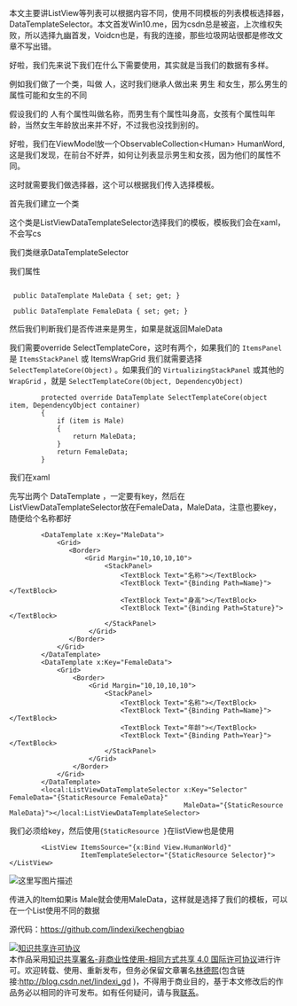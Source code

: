 本文主要讲ListView等列表可以根据内容不同，使用不同模板的列表模板选择器，DataTemplateSelector。本文首发Win10.me，因为csdn总是被盗，上次维权失败，所以选择九幽首发，Voidcn也是，有我的连接，那些垃圾网站很都是修改文章不写出错。

好啦，我们先来说下我们在什么下需要使用，其实就是当我们的数据有多样。

例如我们做了一个类，叫做 人，这时我们继承人做出来 男生 和女生，那么男生的属性可能和女生的不同

假设我们的 人有个属性叫做名称，而男生有个属性叫身高，女孩有个属性叫年龄，当然女生年龄放出来并不好，不过我也没找到别的。

好啦，我们在ViewModel放一个ObservableCollection&lt;Human&gt; HumanWord,这是我们发现，在前台不好弄，如何让列表显示男生和女孩，因为他们的属性不同。

这时就需要我们做选择器，这个可以根据我们传入选择模板。

首先我们建立一个类

这个类是ListViewDataTemplateSelector选择我们的模板，模板我们会在xaml，不会写cs

我们类继承DataTemplateSelector

我们属性

```

 public DataTemplate MaleData { set; get; }

 public DataTemplate FemaleData { set; get; }

```

然后我们判断我们是否传进来是男生，如果是就返回MaleData

我们需要override SelectTemplateCore，这时有两个，如果我们的 `ItemsPanel` 是 `ItemsStackPanel` 或 ItemsWrapGrid 我们就需要选择 `SelectTemplateCore(Object)` 。如果我们的 `VirtualizingStackPanel` 或其他的`WrapGrid` ，就是 `SelectTemplateCore(Object, DependencyObject)`

```
        protected override DataTemplate SelectTemplateCore(object item, DependencyObject container)
        {
            if (item is Male)
            {
                return MaleData;
            }
            return FemaleData;
        }
```

我们在xaml 

先写出两个 DataTemplate ，一定要有key，然后在ListViewDataTemplateSelector放在FemaleData，MaleData，注意也要key，随便给个名称都好

```
        <DataTemplate x:Key="MaleData">
            <Grid>
               <Border>
                   <Grid Margin="10,10,10,10">
                        <StackPanel>
                            <TextBlock Text="名称"></TextBlock>
                            <TextBlock Text="{Binding Path=Name}"></TextBlock>
                            <TextBlock Text="身高"></TextBlock>
                            <TextBlock Text="{Binding Path=Stature}"></TextBlock>
                        </StackPanel>
                    </Grid>
               </Border>
            </Grid>
        </DataTemplate>
        <DataTemplate x:Key="FemaleData">
            <Grid>
                <Border>
                    <Grid Margin="10,10,10,10">
                        <StackPanel>
                            <TextBlock Text="名称"></TextBlock>
                            <TextBlock Text="{Binding Path=Name}"></TextBlock>
                            <TextBlock Text="年龄"></TextBlock>
                            <TextBlock Text="{Binding Path=Year}"></TextBlock>
                        </StackPanel>
                    </Grid>
                </Border>
            </Grid>
        </DataTemplate>
        <local:ListViewDataTemplateSelector x:Key="Selector" FemaleData="{StaticResource FemaleData}"
                                            MaleData="{StaticResource MaleData}"></local:ListViewDataTemplateSelector>
```

我们必须给key，然后使用`{StaticResource }`在listView也是使用

```
        <ListView ItemsSource="{x:Bind View.HumanWorld}"
                  ItemTemplateSelector="{StaticResource Selector}"></ListView>
```


![这里写图片描述](http://img.blog.csdn.net/20160802195044703)

传进入的Item如果is Male就会使用MaleData，这样就是选择了我们的模板，可以在一个List使用不同的数据

源代码：https://github.com/lindexi/kechengbiao


<a rel="license" href="http://creativecommons.org/licenses/by-nc-sa/4.0/"><img alt="知识共享许可协议" style="border-width:0" src="https://i.creativecommons.org/l/by-nc-sa/4.0/88x31.png" /></a><br />本作品采用<a rel="license" href="http://creativecommons.org/licenses/by-nc-sa/4.0/">知识共享署名-非商业性使用-相同方式共享 4.0 国际许可协议</a>进行许可。欢迎转载、使用、重新发布，但务必保留文章署名[林德熙](http://blog.csdn.net/lindexi_gd)(包含链接:http://blog.csdn.net/lindexi_gd )，不得用于商业目的，基于本文修改后的作品务必以相同的许可发布。如有任何疑问，请与我[联系](mailto:lindexi_gd@163.com)。